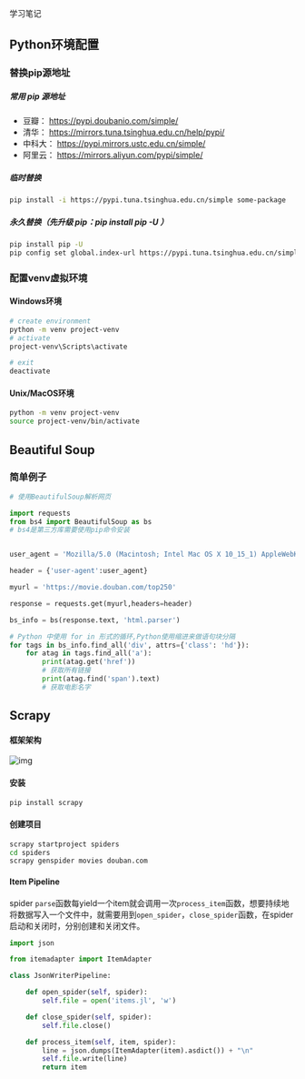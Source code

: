 学习笔记
## Python环境配置
### 替换pip源地址

##### 常用 pip 源地址

* 豆瓣： https://pypi.doubanio.com/simple/
* 清华： https://mirrors.tuna.tsinghua.edu.cn/help/pypi/
* 中科大： https://pypi.mirrors.ustc.edu.cn/simple/
* 阿里云： https://mirrors.aliyun.com/pypi/simple/ 

##### 临时替换

```bash
pip install -i https://pypi.tuna.tsinghua.edu.cn/simple some-package
```

##### 永久替换（先升级 pip：pip install pip -U ）

```bash
pip install pip -U
pip config set global.index-url https://pypi.tuna.tsinghua.edu.cn/simple
```

### 配置venv虚拟环境

#### Windows环境

```bash
# create environment
python -m venv project-venv
# activate
project-venv\Scripts\activate

# exit
deactivate
```

#### Unix/MacOS环境

```bash
python -m venv project-venv
source project-venv/bin/activate
```

## Beautiful Soup

### 简单例子

```python
# 使用BeautifulSoup解析网页

import requests
from bs4 import BeautifulSoup as bs
# bs4是第三方库需要使用pip命令安装


user_agent = 'Mozilla/5.0 (Macintosh; Intel Mac OS X 10_15_1) AppleWebKit/537.36 (KHTML, like Gecko) Chrome/78.0.3904.108 Safari/537.36'

header = {'user-agent':user_agent}

myurl = 'https://movie.douban.com/top250'

response = requests.get(myurl,headers=header)

bs_info = bs(response.text, 'html.parser')

# Python 中使用 for in 形式的循环,Python使用缩进来做语句块分隔
for tags in bs_info.find_all('div', attrs={'class': 'hd'}):
    for atag in tags.find_all('a'):
        print(atag.get('href'))
        # 获取所有链接
        print(atag.find('span').text)
        # 获取电影名字
```

## Scrapy

#### 框架架构

![img](https://docs.scrapy.org/en/latest/_images/scrapy_architecture_02.png)

#### 安装

```bash
pip install scrapy
```

#### 创建项目

```bash
scrapy startproject spiders
cd spiders
scrapy genspider movies douban.com
```

#### Item Pipeline

spider `parse`函数每yield一个item就会调用一次`process_item`函数，想要持续地将数据写入一个文件中，就需要用到`open_spider`，`close_spider`函数，在spider启动和关闭时，分别创建和关闭文件。

```python
import json

from itemadapter import ItemAdapter

class JsonWriterPipeline:

    def open_spider(self, spider):
        self.file = open('items.jl', 'w')

    def close_spider(self, spider):
        self.file.close()

    def process_item(self, item, spider):
        line = json.dumps(ItemAdapter(item).asdict()) + "\n"
        self.file.write(line)
        return item
```

